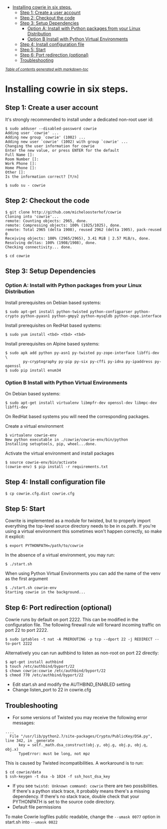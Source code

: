 - [Installing cowrie in six steps.](#installing-cowrie-in-six-steps)
  * [Step 1: Create a user account](#step-1--create-a-user-account)
  * [Step 2: Checkout the code](#step-2--checkout-the-code)
  * [Step 3: Setup Dependencies](#step-3--setup-dependencies)
    + [Option A: Install with Python packages from your Linux Distribution](#option-a--install-with-python-packages-from-your-linux-distribution)
    + [Option B Install with Python Virtual Environments](#option-b-install-with-python-virtual-environments)
  * [Step 4: Install configuration file](#step-4--install-configuration-file)
  * [Step 5: Start](#step-5--start)
  * [Step 6: Port redirection (optional)](#step-6--port-redirection--optional-)
  * [Troubleshooting](#troubleshooting)

<small><i><a href='http://ecotrust-canada.github.io/markdown-toc/'>Table of contents generated with markdown-toc</a></i></small>


# Installing cowrie in six steps.

## Step 1: Create a user account

It's strongly recommended to install under a dedicated non-root user id:

```
$ sudo adduser --disabled-password cowrie
Adding user `cowrie' ...
Adding new group `cowrie' (1002) ...
Adding new user `cowrie' (1002) with group `cowrie' ...
Changing the user information for cowrie
Enter the new value, or press ENTER for the default
Full Name []:
Room Number []:
Work Phone []:
Home Phone []:
Other []:
Is the information correct? [Y/n]

$ sudo su - cowrie
```

## Step 2: Checkout the code

```
$ git clone http://github.com/micheloosterhof/cowrie
Cloning into 'cowrie'...
remote: Counting objects: 2965, done.
remote: Compressing objects: 100% (1025/1025), done.
remote: Total 2965 (delta 1908), reused 2962 (delta 1905), pack-reused 0
Receiving objects: 100% (2965/2965), 3.41 MiB | 2.57 MiB/s, done.
Resolving deltas: 100% (1908/1908), done.
Checking connectivity... done.

$ cd cowrie
```

## Step 3: Setup Dependencies 
### Option A: Install with Python packages from your Linux Distribution

Install prerequisites on Debian based systems:

```
$ sudo apt-get install python-twisted python-configparser python-crypto python-pyasn1 python-gmpy2 python-mysqldb python-zope.interface
```

Install prerequisites on RedHat based systems:

```
$ sudo yum install <tbd> <tbd> <tbd>
```

Install prerequisites on Alpine based systems:

```
$ sudo apk add python py-asn1 py-twisted py-zope-interface libffi-dev \
        py-cryptography py-pip py-six py-cffi py-idna py-ipaddress py-openssl
$ sudo pip install enum34
```

### Option B Install with Python Virtual Environments

On Debian based systems:
```
$ sudo apt-get install virtualenv libmpfr-dev openssl-dev libmpc-dev libffi-dev
```
On RedHat based systems you will need the corresponding packages.

Create a virtual environment

```
$ virtualenv cowrie-env
New python executable in ./cowrie/cowrie-env/bin/python
Installing setuptools, pip, wheel...done.
```

Activate the virtual environment and install packages

```
$ source cowrie-env/bin/activate
(cowrie-env) $ pip install -r requirements.txt
```

## Step 4: Install configuration file

```
$ cp cowrie.cfg.dist cowrie.cfg
```

## Step 5: Start

Cowrite is implemented as a module for twisted, but to properly import everything the top-level source directory needs to be in os.path.  If you're using a virtual environment this sometimes won't happen correctly, so make it explicit:

```
$ export PYTHONPATH=/path/to/cowrie
```

In the absence of a virtual environment, you may run:

```
$ ./start.sh
```

When using Python Virtual Environments you can add the name of the venv as the first argument

```
$ ./start.sh cowrie-env
Starting cowrie in the background...
```

## Step 6: Port redirection (optional)

Cowrie runs by default on port 2222. This can be modified in the configuration file.
The following firewall rule will forward incoming traffic on port 22 to port 2222.

```
$ sudo iptables -t nat -A PREROUTING -p tcp --dport 22 -j REDIRECT --to-port 2222
```

Alternatively you can run authbind to listen as non-root on port 22 directly:

```
$ apt-get install authbind
$ touch /etc/authbind/byport/22
$ chown cowrie:cowrie /etc/authbind/byport/22
$ chmod 770 /etc/authbind/byport/22
```

* Edit start.sh and modify the AUTHBIND_ENABLED setting
* Change listen_port to 22 in cowrie.cfg

## Troubleshooting

* For some versions of Twisted you may receive the following error messages:

```
....
  File "/usr/lib/python2.7/site-packages/Crypto/PublicKey/DSA.py", line 342, in _generate
      key = self._math.dsa_construct(obj.y, obj.g, obj.p, obj.q, obj.x)
      TypeError: must be long, not mpz
```

This is caused by Twisted incompatibilities. A workaround is to run:

```
$ cd cowrie/data
$ ssh-keygen -t dsa -b 1024 -f ssh_host_dsa_key
```

* If you see `twistd: Unknown command: cowrie` there are two possibilities.  If there's a python stack trace, it probably means there's a missing dependency.  If there's no stack trace, double check that your PYTHONPATH is set to the source code directory.
* Default file permissions

To make Cowrie logfiles public readable, change the ```--umask 0077``` option in start.sh into ```--umask 0022```


